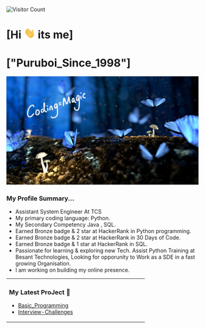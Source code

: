 ![Visitor Count](https://profile-counter.glitch.me/{Puruboi}/count.svg)

# [Hi <img src="https://raw.githubusercontent.com/ABSphreak/ABSphreak/master/gifs/Hi.gif" width="30px"> its me]
# ["Puruboi_Since_1998"]

![alt text](https://github.com/Purushotham-D/Purushotham-D/blob/main/AppBreweryWallpaper.jpg)

### My Profile Summary...

* Assistant System Engineer At TCS
* My primary coding language: Python.
* My Secondary Competency Java , SQL. 
* Earned Bronze badge & 2 star at HackerRank in Python programming.
* Earned Bronze badge & 2 star at HackerRank in 30 Days of Code.
* Earned Bronze badge & 1 star at HackerRank in SQL.
* Passionate for learning & exploring new Tech. Assist Python Training at Besant Technologies, Looking for opporunity to Work as a SDE in a fast growing Organisation. 
* I am working on building my online presence.

<!--* I am currently learning JavaScript and DeepLearing-->
<!--* I’m currently working on my portfolio. -->
<!-- * Ask me about anything, I'll be happy to help, if Possible.....-->

<table><tr><td valign="top" width="50%">

### My Latest ProJect 🌱
<!-- Latest ProJect-LIST:START -->
- [Basic_Programming](https://github.com/Purushotham-D/Basic_Programming)
- [Interview-Challenges](https://github.com/Purushotham-D/Interview-Challenges)
  
<!--Latest ProJect-LIST:END -

[twitter]: https://twitter.com/Purusho16531070
[Hashnode]: https://hashnode.com/@Puruboi
[linkedin]: https://www.linkedin.com/in/purushotham-d-1792a8194/
[instagram]: https://www.instagram.com/focus.visualisation_analysis/

<h3 align="center">Show some &nbsp;❤️&nbsp; by starring and sharing some of the repositories!</h3>
